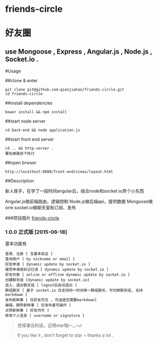 # friends-circle

# 好友圈

## use Mongoose , Express , Angular.js , Node.js , Socket.io .

#Usage

##clone & enter

    git clone git@github.com:qianjiahao/friends-circle.git
    cd friends-circle

##install dependencies

	bower install && npm install
    
##start node server

    cd back-end && node application.js
    
##start front end server

    cd .. && http-server .
    要在根路径下执行
    
##open brwser

    http://localhost:8080/front-end/views/layout.html


##Description

新人练手，在学了一段时间angular后，结合node和socket.io弄个小东西

Angular.js做前端路由，逻辑控制
Node.js做后端api，提供数据
Mongoose做orm
socket.io做聊天室和订阅、发布

###项目图片 [friends-circle](http://www.angularjs.cn/A1aQ)

### 1.0.0 正式版 [2015-06-18]

基本功能有

    登录、注册 [ 含基本验证 ]
    查询用户 [ by nickname or email ]
    好友申请 [ dynamic update by socket.io ]
    接受申请或标记已读 [ dynamic update by socket.io ]
    好友列表 [ online or offline dynamic update by socket.io ]
    创建聊天组 [dynamic update by socket.io]
    进入、退出聊天组 [ logout后自动退出 ]
    群组聊天 [ 基于 socket.io 仅支持同一时间单一群组聊天，可切换聊天组, 支持markdowm ]
    发布新鲜事 [ 仅好友可见 , 可选是否需要markdown]
    编辑，删除新鲜事 [ 仅发布者可操作 ]
    点赞新鲜事 [ 好友均可 ]
    修改个人信息 [ username or signature ]


>觉得凑合的话，记得star哦꒰･◡･๑꒱

> If you like it , don't forget to star ~ thanks a lot .


